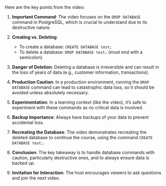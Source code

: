 Here are the key points from the video:

1. **Important Command**: The video focuses on the `DROP DATABASE` command in PostgreSQL, which is crucial to understand due to its destructive nature.

2. **Creating vs. Deleting**: 
   - To create a database: `CREATE DATABASE test;`
   - To delete a database: `DROP DATABASE test;` (must end with a semicolon).

3. **Danger of Deletion**: Deleting a database is irreversible and can result in the loss of years of data (e.g., customer information, transactions).

4. **Production Caution**: In a production environment, running the `DROP DATABASE` command can lead to catastrophic data loss, so it should be avoided unless absolutely necessary.

5. **Experimentation**: In a learning context (like the video), it’s safe to experiment with these commands as no critical data is involved.

6. **Backup Importance**: Always have backups of your data to prevent accidental loss.

7. **Recreating the Database**: The video demonstrates recreating the deleted database to continue the course, using the command `CREATE DATABASE test;`.

8. **Conclusion**: The key takeaway is to handle database commands with caution, particularly destructive ones, and to always ensure data is backed up.

9. **Invitation for Interaction**: The host encourages viewers to ask questions and join the next video.